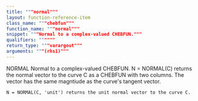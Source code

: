 ```yaml
---
title: """normal"""
layout: function-reference-item
class_name: """chebfun"""
function_name: """normal"""
snippet: """Normal to a complex-valued CHEBFUN."""
qualifiers: """"""
return_type: """varargout"""
arguments: """(rhs1)"""
---
```


 NORMAL   Normal to a complex-valued CHEBFUN.
    N = NORMAL(C) returns the normal vector to the curve C as a CHEBFUN with two
    columns. The vector has the same magntiude as the curve's tangent vector.
 
    N = NORMAL(C, 'unit') returns the unit normal vector to the curve C. 
